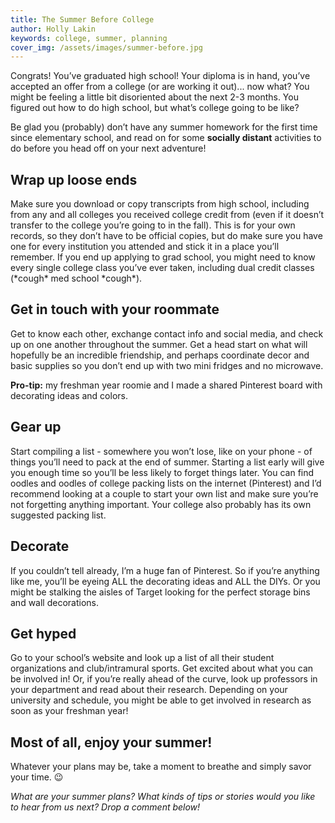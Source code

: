 ```yaml
---
title: The Summer Before College
author: Holly Lakin
keywords: college, summer, planning
cover_img: /assets/images/summer-before.jpg
---
```


Congrats! You’ve graduated high school! Your diploma is in hand, you’ve accepted an offer from a college (or are working
it out)... now what? You might be feeling a little bit disoriented about the next 2-3 months. You figured out how to do
high school, but what’s college going to be like?

Be glad you (probably) don’t have any summer homework for the first time since elementary school, and read on for some 
**socially distant** activities to do before you head off on your next adventure!

## Wrap up loose ends
Make sure you download or copy transcripts from high school, including from any and all colleges you received college
credit from (even if it doesn’t transfer to the college you’re going to in the fall). This is for your own records, so
they don’t have to be official copies, but do make sure you have one for every institution you attended and stick it in 
a place you’ll remember. If you end up applying to grad school, you might need to know every single college class you’ve
ever taken, including dual credit classes (\*cough\* med school \*cough\*).

## Get in touch with your roommate

Get to know each other, exchange contact info and social media, and check up on one another throughout the summer. Get a
head start on what will hopefully be an incredible friendship, and perhaps coordinate decor and basic supplies so you 
don’t end up with two mini fridges and no microwave.

**Pro-tip:** my freshman year roomie and I made a shared Pinterest board with decorating ideas and colors.

## Gear up

Start compiling a list - somewhere you won’t lose, like on your phone - of things you’ll need to pack at the end of 
summer. Starting a list early will give you enough time so you’ll be less likely to forget things later. You can find 
oodles and oodles of college packing lists on the internet (Pinterest) and I’d recommend looking at a couple to start 
your own list and make sure you’re not forgetting anything important. Your college also probably has its own suggested 
packing list.

## Decorate

If you couldn’t tell already, I’m a huge fan of Pinterest. So if you’re anything like me, you’ll be eyeing ALL the
decorating ideas and ALL the DIYs. Or you might be stalking the aisles of Target looking for the perfect storage bins 
and wall decorations.

## Get hyped

Go to your school’s website and look up a list of all their student organizations and club/intramural sports. Get 
excited about what you can be involved in! Or, if you’re really ahead of the curve, look up professors in your 
department and read about their research. Depending on your university and schedule, you might be able to get involved 
in research as soon as your freshman year!

## Most of all, enjoy your summer!

Whatever your plans may be, take a moment to breathe and simply savor your time. 😉

*What are your summer plans? What kinds of tips or stories would you like to hear from us next? Drop a comment below!*

